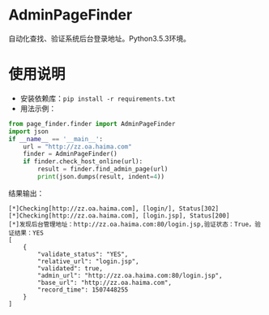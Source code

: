 # AdminPageFinder
自动化查找、验证系统后台登录地址。Python3.5.3环境。

# 使用说明
* 安装依赖库：`pip install -r requirements.txt`
* 用法示例：
```python
from page_finder.finder import AdminPageFinder
import json
if __name__ == '__main__':
    url = "http://zz.oa.haima.com"
    finder = AdminPageFinder()
    if finder.check_host_online(url):
        result = finder.find_admin_page(url)
        print(json.dumps(result, indent=4))
```

结果输出：
```shell
[*]Checking[http://zz.oa.haima.com], [login/], Status[302]
[*]Checking[http://zz.oa.haima.com], [login.jsp], Status[200]
[*]发现后台管理地址：http://zz.oa.haima.com:80/login.jsp,验证状态：True，验证结果：YES
[
    {
        "validate_status": "YES",
        "relative_url": "login.jsp",
        "validated": true,
        "admin_url": "http://zz.oa.haima.com:80/login.jsp",
        "base_url": "http://zz.oa.haima.com",
        "record_time": 1507448255
    }
]
```

